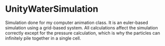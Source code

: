 # UnityWaterSimulation

Simulation done for my computer animation class. It is an euler-based simulation using a grid-based system. All calculations affect the simulation correctly except for the pressure calculation, which is why the particles can infinitely pile together in a single cell.
